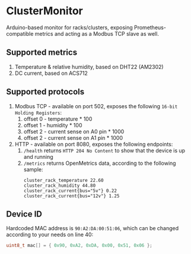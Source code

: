 # ClusterMonitor

Arduino-based monitor for racks/clusters, exposing Prometheus-compatible metrics and acting as a Modbus TCP slave as well.

## Supported metrics

1. Temperature & relative humidity, based on DHT22 (AM2302)
2. DC current, based on ACS712

## Supported protocols

1. Modbus TCP - available on port 502, exposes the following `16-bit Holding Registers`:
    1. offset 0 - temperature * 100
    2. offset 1 - humidity * 100
    3. offset 2 - current sense on A0 pin * 1000
    4. offset 2 - current sense on A1 pin * 1000
2. HTTP - available on port 8080, exposes the following endpoints:
    1. `/health` returns `HTTP 204 No Content` to show that the device is up and running
    2. `/metrics` returns OpenMetrics data, according to the following sample:
        ```text
        cluster_rack_temperature 22.60
        cluster_rack_humidity 44.80
        cluster_rack_current{bus="5v"} 0.22
        cluster_rack_current{bus="12v"} 1.25
        ```
## Device ID
Hardcoded MAC address is `90:A2:DA:00:51:06`, which can be changed according to your needs on line 40:
```cpp
uint8_t mac[] = { 0x90, 0xA2, 0xDA, 0x00, 0x51, 0x06 };
```